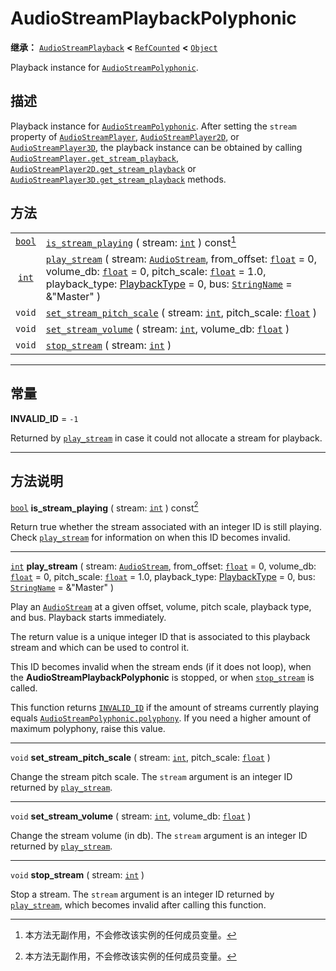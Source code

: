 <!-- ⚠ 请勿编辑本文件 ⚠ -->
<!-- 本文档使用脚本从 WeDot 引擎源码仓库生成。 -->
<!-- 生成脚本：https://github.com/WeDot-Engine/WeDot/tree/4.3/doc/tools/make_md.py； -->
<!-- 原文件：https://github.com/WeDot-Engine/WeDot/tree/4.3/doc/classes/AudioStreamPlaybackPolyphonic.xml。 -->

<div id="_class_audiostreamplaybackpolyphonic"></div>

# AudioStreamPlaybackPolyphonic

**继承：** [`AudioStreamPlayback`](class_audiostreamplayback.md) **<** [`RefCounted`](class_refcounted.md) **<** [`Object`](class_object.md)

Playback instance for [`AudioStreamPolyphonic`](class_audiostreampolyphonic.md).

## 描述

Playback instance for [`AudioStreamPolyphonic`](class_audiostreampolyphonic.md). After setting the `stream` property of [`AudioStreamPlayer`](class_audiostreamplayer.md), [`AudioStreamPlayer2D`](class_audiostreamplayer2d.md), or [`AudioStreamPlayer3D`](class_audiostreamplayer3d.md), the playback instance can be obtained by calling [`AudioStreamPlayer.get_stream_playback`](#class_audiostreamplayer_method_get_stream_playback), [`AudioStreamPlayer2D.get_stream_playback`](#class_audiostreamplayer2d_method_get_stream_playback) or [`AudioStreamPlayer3D.get_stream_playback`](#class_audiostreamplayer3d_method_get_stream_playback) methods.

## 方法

|||
|:-:|:--|
| [`bool`](class_bool.md) | [`is_stream_playing`](#class_audiostreamplaybackpolyphonic_method_is_stream_playing) ( stream: [`int`](class_int.md) ) const[^const]                                                                                                                                                                                                                                                    |
| [`int`](class_int.md)   | [`play_stream`](#class_audiostreamplaybackpolyphonic_method_play_stream) ( stream: [`AudioStream`](class_audiostream.md), from_offset: [`float`](class_float.md) = 0, volume_db: [`float`](class_float.md) = 0, pitch_scale: [`float`](class_float.md) = 1.0, playback_type: [PlaybackType](#enum_audioserver_playbacktype) = 0, bus: [`StringName`](class_stringname.md) = &"Master" ) |
| `void`                  | [`set_stream_pitch_scale`](#class_audiostreamplaybackpolyphonic_method_set_stream_pitch_scale) ( stream: [`int`](class_int.md), pitch_scale: [`float`](class_float.md) )                                                                                                                                                                                                                |
| `void`                  | [`set_stream_volume`](#class_audiostreamplaybackpolyphonic_method_set_stream_volume) ( stream: [`int`](class_int.md), volume_db: [`float`](class_float.md) )                                                                                                                                                                                                                            |
| `void`                  | [`stop_stream`](#class_audiostreamplaybackpolyphonic_method_stop_stream) ( stream: [`int`](class_int.md) )                                                                                                                                                                                                                                                                              |

<!-- rst-class:: classref-section-separator -->

---

## 常量

<div id="_class_audiostreamplaybackpolyphonic_constant_invalid_id"></div>

**INVALID_ID** = ``-1`` <div id="class_audiostreamplaybackpolyphonic_constant_invalid_id"></div>

Returned by [`play_stream`](#class_audiostreamplaybackpolyphonic_method_play_stream) in case it could not allocate a stream for playback.

<!-- rst-class:: classref-section-separator -->

---

## 方法说明

<div id="_class_audiostreamplaybackpolyphonic_method_is_stream_playing"></div>

[`bool`](class_bool.md) **is_stream_playing** ( stream: [`int`](class_int.md) ) const[^const]<div id="class_audiostreamplaybackpolyphonic_method_is_stream_playing"></div>

Return true whether the stream associated with an integer ID is still playing. Check [`play_stream`](#class_audiostreamplaybackpolyphonic_method_play_stream) for information on when this ID becomes invalid.

<!-- rst-class:: classref-item-separator -->

---

<div id="_class_audiostreamplaybackpolyphonic_method_play_stream"></div>

[`int`](class_int.md) **play_stream** ( stream: [`AudioStream`](class_audiostream.md), from_offset: [`float`](class_float.md) = 0, volume_db: [`float`](class_float.md) = 0, pitch_scale: [`float`](class_float.md) = 1.0, playback_type: [PlaybackType](#enum_audioserver_playbacktype) = 0, bus: [`StringName`](class_stringname.md) = &"Master" )<div id="class_audiostreamplaybackpolyphonic_method_play_stream"></div>

Play an [`AudioStream`](class_audiostream.md) at a given offset, volume, pitch scale, playback type, and bus. Playback starts immediately.

The return value is a unique integer ID that is associated to this playback stream and which can be used to control it.

This ID becomes invalid when the stream ends (if it does not loop), when the **AudioStreamPlaybackPolyphonic** is stopped, or when [`stop_stream`](#class_audiostreamplaybackpolyphonic_method_stop_stream) is called.

This function returns [`INVALID_ID`](#class_audiostreamplaybackpolyphonic_constant_invalid_id) if the amount of streams currently playing equals [`AudioStreamPolyphonic.polyphony`](#class_audiostreampolyphonic_property_polyphony). If you need a higher amount of maximum polyphony, raise this value.

<!-- rst-class:: classref-item-separator -->

---

<div id="_class_audiostreamplaybackpolyphonic_method_set_stream_pitch_scale"></div>

`void` **set_stream_pitch_scale** ( stream: [`int`](class_int.md), pitch_scale: [`float`](class_float.md) )<div id="class_audiostreamplaybackpolyphonic_method_set_stream_pitch_scale"></div>

Change the stream pitch scale. The `stream` argument is an integer ID returned by [`play_stream`](#class_audiostreamplaybackpolyphonic_method_play_stream).

<!-- rst-class:: classref-item-separator -->

---

<div id="_class_audiostreamplaybackpolyphonic_method_set_stream_volume"></div>

`void` **set_stream_volume** ( stream: [`int`](class_int.md), volume_db: [`float`](class_float.md) )<div id="class_audiostreamplaybackpolyphonic_method_set_stream_volume"></div>

Change the stream volume (in db). The `stream` argument is an integer ID returned by [`play_stream`](#class_audiostreamplaybackpolyphonic_method_play_stream).

<!-- rst-class:: classref-item-separator -->

---

<div id="_class_audiostreamplaybackpolyphonic_method_stop_stream"></div>

`void` **stop_stream** ( stream: [`int`](class_int.md) )<div id="class_audiostreamplaybackpolyphonic_method_stop_stream"></div>

Stop a stream. The `stream` argument is an integer ID returned by [`play_stream`](#class_audiostreamplaybackpolyphonic_method_play_stream), which becomes invalid after calling this function.

[^virtual]: 本方法通常需要用户覆盖才能生效。
[^const]: 本方法无副作用，不会修改该实例的任何成员变量。
[^vararg]: 本方法除了能接受在此处描述的参数外，还能够继续接受任意数量的参数。
[^constructor]: 本方法用于构造某个类型。
[^static]: 调用本方法无需实例，可直接使用类名进行调用。
[^operator]: 本方法描述的是使用本类型作为左操作数的有效运算符。
[^bitfield]: 这个值是由下列位标志构成位掩码的整数。
[^void]: 无返回值。
